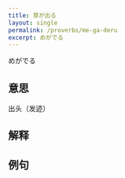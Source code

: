 ```yaml
---
title: 芽が出る
layout: single
permalink: /proverbs/me-ga-deru
excerpt: めがでる
---
```


めがでる

## 意思

出头（发迹）

## 解释

## 例句

